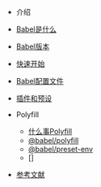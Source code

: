 - 介绍
 - [Babel是什么](/md/guide.md)
 - [Babel版本](/md/version.md)
 - [快速开始](/md/start.md)

- [Babel配置文件](/md/configuration.md)

- [插件和预设](/md/plugin-and-presets.md)

- Polyfill
  - [什么事Polyfill](/md/polyfill.md)
  - [@babel/polyfill](/md/babel-polyfill.md)
  - [@babel/preset-env](/md/preset-env.md)
   - []

- [参考文献](/md/reference.md)
